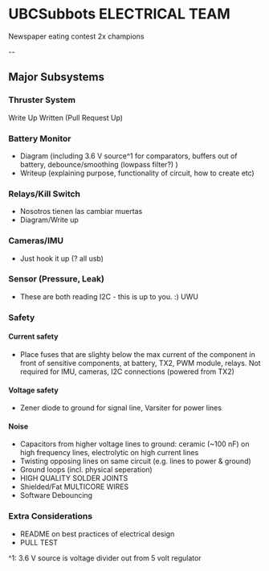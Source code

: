 # UBCSubbots ELECTRICAL TEAM

Newspaper eating contest 2x champions

--

## Major Subsystems

### Thruster System

Write Up Written (Pull Request Up)

### Battery Monitor

* Diagram (including 3.6 V source^1 for comparators, buffers out of battery, debounce/smoothing (lowpass filter?) )
* Writeup (explaining purpose, functionality of circuit, how to create etc)

### Relays/Kill Switch

* Nosotros tienen las cambiar muertas
* Diagram/Write up

### Cameras/IMU

* Just hook it up (? all usb)

### Sensor (Pressure, Leak)

* These are both reading I2C - this is up to you. :) UWU

### Safety

#### Current safety

* Place fuses that are slighty below the max current of the component in front of sensitive components, at battery, TX2, PWM module, relays. Not required for IMU, cameras, I2C connections (powered from TX2)

#### Voltage safety

* Zener diode to ground for signal line, Varsiter for power lines

#### Noise

* Capacitors from higher voltage lines to ground: ceramic (~100 nF) on high frequency lines, electrolytic on high current lines
* Twisting opposing lines on same circuit (e.g. lines to power & ground)
* Ground loops (incl. physical seperation)
* HIGH QUALITY SOLDER JOINTS
* Shielded/Fat MULTICORE WIRES
* Software Debouncing

### Extra Considerations

* README on best practices of electrical design
* PULL TEST

^1: 3.6 V source is voltage divider out from 5 volt regulator
